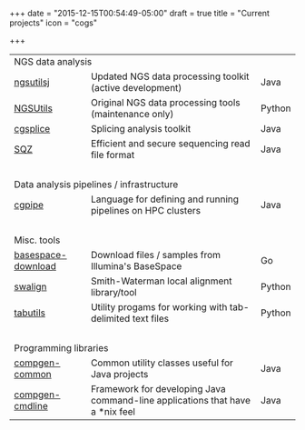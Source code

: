 +++
date = "2015-12-15T00:54:49-05:00"
draft = true
title = "Current projects"
icon = "cogs"

+++

<table class="table_list">
	<tr><td colspan="4" class="table_heading">NGS data analysis</td></tr>
	<tr><td><a href="/ngsutilsj">ngsutilsj</a></td><td>Updated NGS data processing toolkit (active development)</td><td>Java</td></tr>
	<tr><td><a href="/ngsutils">NGSUtils</a></td><td>Original NGS data processing tools (maintenance only)</td><td>Python</td></tr>
	<tr><td><a href="/cgsplice">cgsplice</a></td><td>Splicing analysis toolkit</td><td>Java</td></tr>
	<tr><td><a href="/sqz">SQZ</a></td><td>Efficient and secure sequencing read file format</td><td>Java</td></tr>
	<tr><td>&nbsp;</td></tr>
	<tr><td colspan="4" class="table_heading">Data analysis pipelines / infrastructure</td></tr>
	<tr><td><a href="/cgpipe">cgpipe</a></td><td>Language for defining and running pipelines on HPC clusters</td><td>Java</td></tr>
	<tr><td>&nbsp;</td></tr>
	<tr><td colspan="4" class="table_heading">Misc. tools</td></tr>
	<tr><td><a href="/basespace-download">basespace-download</a></td><td>Download files / samples from Illumina's BaseSpace</td><td>Go</td></tr>
	<!--<tr><td><a href="/sjq">SJQ</a></td><td>Simple job queue embedded in cgpipe</td><td>Java</td></tr>-->
	<tr><td><a href="/swalign">swalign</a></td><td>Smith-Waterman local alignment library/tool</td><td>Python</td></tr>
	<tr><td><a href="/tabutils">tabutils</a></td><td>Utility progams for working with tab-delimited text files</td><td>Python</td></tr>
	<tr><td>&nbsp;</td></tr>
	<tr><td colspan="4" class="table_heading">Programming libraries</td></tr>
	<tr><td><a href="/compgen-common">compgen-common</a></td><td>Common utility classes useful for Java projects</td><td>Java</td></tr>
	<tr><td><a href="/compgen-cmdline">compgen-cmdline</a></td><td>Framework for developing Java command-line applications that have a *nix feel</td><td>Java</td></tr>
</table>
